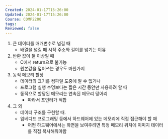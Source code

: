 ```yaml
---
Created: 2024-01-17T15:26:00
Updated: 2024-01-17T15:26:00
Course: COMP2200
tags: 
Reviewed: false
---
```

1. 큰 데이터를 매개변수로 넘길 때
	- 배열을 넘길 때 시작 주소와 길이를 넘기는 이유
1. 반환 값이 둘 이상일 때
	- C에서 return으로 불가능
	- 원본값을 덮어쓰는 경우도 마찬가지
1. 동적 메모리 할당
	- 데이터의 크기를 컴파일 도중에 알 수 없거나
	- 프로그램 실행 수명보다는 짧은 시간 동안만 사용하려 할 때
	- 동적으로 할당된 메모리는 연속된 메모리 덩어리
		- 따라서 포인터가 적합
1. 그 외
	- 데이터 구조를 구현할 때.
	- 임베디드 프로그래밍 등에서 하드웨어에 있는 메모리에 직접 접근해야 할 때
		- 어떤 하드웨어에서는 화면을 보여주려면 특정 메모리 위치에 이미지 데이터를 직접 복사해줘야함
